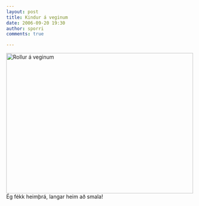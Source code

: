 ```yaml
---
layout: post
title: Kindur á veginum
date: 2006-09-20 19:30
author: sporri
comments: true

---
```

<a href="http://www.flickr.com/photos/sporri/248822225/" title="Rollur á veginum"><img src="http://static.flickr.com/97/248822225_fc420bf072.jpg" width="500" height="375" alt="Rollur á veginum" /></a><br />
Ég fékk heimþrá, langar heim að smala!
